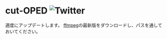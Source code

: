 # cut-OPED ![Twitter](https://img.shields.io/twitter/url?url=https%3A%2F%2Fgithub.com%2F1e0h%2Fcut-OPED)
適度にアップデートします。
[ffmpeg](https://ffmpeg.org/)の最新版をダウンロードし、パスを通しておいてください。